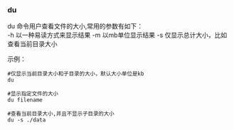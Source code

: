 ### du
du 命令用户查看文件的大小,常用的参数有如下：  
-h 以一种易读方式来显示结果
-m 以mb单位显示结果
-s 仅显示总计大小，比如查看当前目录大小

示例：  
```
#仅显示当前目录大小和子目录的大小，默认大小单位是kb
du

#显示指定文件的大小
du filename

#查看当前目录大小,并且不显示子目录的大小
du -s ./data
```